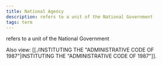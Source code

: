 ```yaml
---
title: National Agency
description: refers to a unit of the National Government
tags: term
---
```


refers to a unit of the National Government

Also view: [[./INSTITUTING THE "ADMINISTRATIVE CODE OF 1987"|INSTITUTING THE "ADMINISTRATIVE CODE OF 1987"]].
